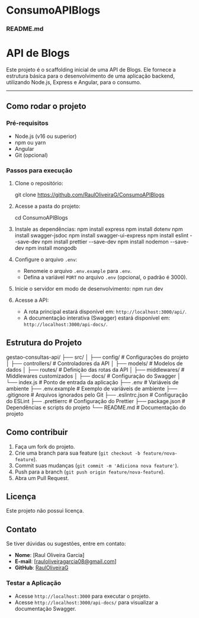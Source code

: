 ﻿# ConsumoAPIBlogs


### **README.md**


# API de Blogs

Este projeto é o scaffolding inicial de uma API de Blogs. Ele fornece a estrutura básica para o desenvolvimento de uma aplicação backend, utilizando Node.js, Express e Angular, para o consumo.

---

## Como rodar o projeto

### Pré-requisitos
- Node.js (v16 ou superior)
- npm ou yarn
- Angular
- Git (opcional)

### Passos para execução

1. Clone o repositório:
   
   git clone https://github.com/RaulOliveiraG/ConsumoAPIBlogs

2. Acesse a pasta do projeto:
   
   cd ConsumoAPIBlogs
   
3. Instale as dependências:
    npm install express
    npm install dotenv
    npm install swagger-jsdoc
    npm install swagger-ui-express
    npm install eslint --save-dev
    npm install prettier --save-dev
    npm install nodemon --save-dev
    npm install mongodb
   
4. Configure o arquivo `.env`:
   - Renomeie o arquivo `.env.example` para `.env`.
   - Defina a variável `PORT` no arquivo `.env` (opcional, o padrão é 3000).

5. Inicie o servidor em modo de desenvolvimento:
   npm run dev

6. Acesse a API:
   - A rota principal estará disponível em: `http://localhost:3000/api/`.
   - A documentação interativa (Swagger) estará disponível em: `http://localhost:3000/api-docs/`.

## Estrutura do Projeto

gestao-consultas-api/
├── src/
│   ├── config/                  # Configurações do projeto
│   ├── controllers/             # Controladores da API
│   ├── models/                  # Modelos de dados
│   ├── routes/                  # Definição das rotas da API
│   ├── middlewares/             # Middlewares customizados
│   ├── docs/                    # Configuração do Swagger
│   └── index.js                 # Ponto de entrada da aplicação
├── .env                         # Variáveis de ambiente
├── .env.example                 # Exemplo de variáveis de ambiente
├── .gitignore                   # Arquivos ignorados pelo Git
├── .eslintrc.json               # Configuração do ESLint
├── .prettierrc                  # Configuração do Prettier
├── package.json                 # Dependências e scripts do projeto
└── README.md                    # Documentação do projeto


## Como contribuir

1. Faça um fork do projeto.
2. Crie uma branch para sua feature (`git checkout -b feature/nova-feature`).
3. Commit suas mudanças (`git commit -m 'Adiciona nova feature'`).
4. Push para a branch (`git push origin feature/nova-feature`).
5. Abra um Pull Request.


## Licença

Este projeto não possui licença.

## Contato

Se tiver dúvidas ou sugestões, entre em contato:

- **Nome**: [Raul Oliveira Garcia]
- **E-mail**: [rauloliveiragarcia08@gmail.com]
- **GitHub**: [RaulOliveiraG](https://github.com/RaulOliveiraG)


### **Testar a Aplicação**
   - Acesse `http://localhost:3000` para executar o projeto.
   - Acesse `http://localhost:3000/api-docs/` para visualizar a documentação Swagger.
